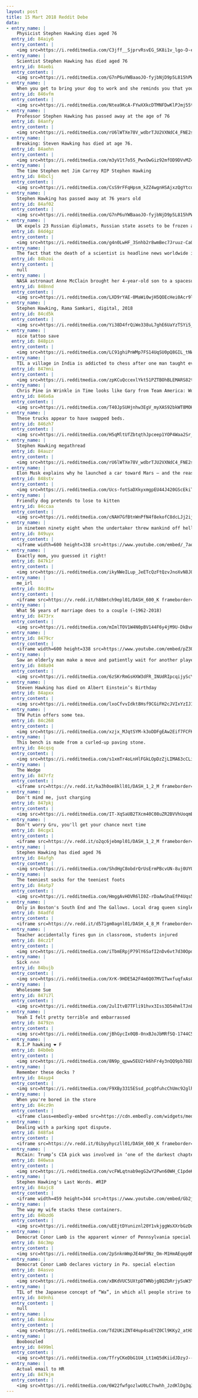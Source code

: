 ```yaml
---
layout: post
title: 15 Mart 2018 Reddit Debe
data:
- entry_name: |
    Physicist Stephen Hawking dies aged 76
  entry_id: 84aiy6
  entry_content: |
    <img src=https://i.redditmedia.com/C3jff__SjprvRsvEG_SK8i1v_lgo-D-ehYJYwZkUJPg.jpg?fm=jpg&s=3dc1333fde971547110cfd4f0f07b56d frameborder=0>
- entry_name: |
    Scientist Stephen Hawking has died aged 76
  entry_id: 84aebi
  entry_content: |
    <img src=https://i.redditmedia.com/G7nP6uYWBaaoJO-fyjbNjD9p5L815hPWgOEp55sK0Ec.jpg?fm=jpg&s=ccf7b0777ccb155e1032877476e8f735 frameborder=0>
- entry_name: |
    When you get to bring your dog to work and she reminds you that you’re her favorite person.
  entry_id: 846vfm
  entry_content: |
    <img src=https://i.redditmedia.com/Ntea9KcA-FYwXXkcDTMNFDwKlPJmj55tNj6E4V0Fkd0.jpg?fm=jpg&s=439421a40d7c41865be5554a9a8a2665 frameborder=0>
- entry_name: |
    Professor Stephen Hawking has passed away at the age of 76
  entry_id: 84anfy
  entry_content: |
    <img src=https://i.redditmedia.com/rU6lWTXe78V_wdbrTJU2VXNdC4_FNE2shZU3K6Pq_M0.jpg?fm=jpg&s=f6c1cdfda682e76947eedb0226356c39 frameborder=0>
- entry_name: |
    Breaking: Steven Hawking has died at age 76.
  entry_id: 84aehn
  entry_content: |
    <img src=https://i.redditmedia.com/m3yV1t7o5S_PwxOwGiz92mfOD9DVvMZ42h_gqspZHCY.jpg?fm=jpg&s=22567cd6f0626be3da30d89e329b12ce frameborder=0>
- entry_name: |
    The time Stephen met Jim Carrey RIP Stephen Hawking
  entry_id: 84bclj
  entry_content: |
    <img src=https://i.redditmedia.com/CsS9rFFqHpsm_kZZ4wgnHSAjxzQgYtcq0dXbD2Uta00.jpg?fm=jpg&s=6423a101baaec46fd48c35eb1d62a231 frameborder=0>
- entry_name: |
    Stephen Hawking has passed away at 76 years old
  entry_id: 84af02
  entry_content: |
    <img src=https://i.redditmedia.com/G7nP6uYWBaaoJO-fyjbNjD9p5L815hPWgOEp55sK0Ec.jpg?fm=jpg&s=ccf7b0777ccb155e1032877476e8f735 frameborder=0>
- entry_name: |
    UK expels 23 Russian diplomats, Russian state assets to be frozen as well. More sanctions being announced at 19.00 tonight
  entry_id: 84d4gz
  entry_content: |
    <img src=https://i.redditmedia.com/g4n0LwHF_3Snhb2r8wmBec7Jruuz-CaQo2Q2yluiVO4.jpg?fm=jpg&s=a693862b4ebd5952cb8f7075b2f15e83 frameborder=0>
- entry_name: |
    The fact that the death of a scientist is headline news worldwide is in some ways the most fitting tribute Stephen Hawking could possibly have.
  entry_id: 84bzoi
  entry_content: |
    null
- entry_name: |
    NASA astronaut Anne McClain brought her 4-year-old son to a spacesuit photo shoot.
  entry_id: 848nnd
  entry_content: |
    <img src=https://i.redditmedia.com/LXD9rYAE-0MaWi0wjH5QOEcHei0Acr9lekr_0fiGX1o.jpg?fm=jpg&s=7a044ab1cf75e3c00c90aa47ad7a1edf frameborder=0>
- entry_name: |
    Stephen Hawking, Rama Samkari, digital, 2018
  entry_id: 84cd5k
  entry_content: |
    <img src=https://i.redditmedia.com/Yi38D4frQiWe338uL7ghE6UaYzTSYi5_LKUeckAcisY.jpg?fm=jpg&s=4d01e61a79edaf0c04d7ad680391e800 frameborder=0>
- entry_name: |
    nice tattoo save
  entry_id: 848pin
  entry_content: |
    <img src=https://i.redditmedia.com/LC91ghiPnWMp7FS14UqSU0pQ8GIL_tNW97TC4KF8zHw.jpg?fm=jpg&s=2902e866f5282141443d90db80ce7897 frameborder=0>
- entry_name: |
    TIL a village in India is addicted to chess after one man taught everyone how to play 50 years ago to stop excessive alcohol use and gambling which has now all declined to almost nothing
  entry_id: 847mni
  entry_content: |
    <img src=https://i.redditmedia.com/zpKCuQccexlYkt51PZTBOhBLEMARS82tTw3d9gpAiJY.jpg?fm=jpg&s=7473fbb0ae2fa1e5c883769124aea254 frameborder=0>
- entry_name: |
    Chris Pine in Wrinkle in Time looks like Gary from Team America: World Police.
  entry_id: 846x6a
  entry_content: |
    <img src=https://i.redditmedia.com/T40JpSUHjnhw3EgV_myXAS92bkWT8MOHMpYuRxEuWAs.jpg?fm=jpg&s=ba4b0aaf1530cd221e48eede4fbfc100 frameborder=0>
- entry_name: |
    These trucks appear to have swapped beds.
  entry_id: 846zh7
  entry_content: |
    <img src=https://i.redditmedia.com/H5qMltUfZbtqthJpceep1YOP4Waa2Sr_KePbFWd2YDY.jpg?fm=jpg&s=fd6897e4c0f0da14da05b044ea49f895 frameborder=0>
- entry_name: |
    Stephen Hawking megathread
  entry_id: 84auzr
  entry_content: |
    <img src=https://i.redditmedia.com/rU6lWTXe78V_wdbrTJU2VXNdC4_FNE2shZU3K6Pq_M0.jpg?fm=jpg&s=f6c1cdfda682e76947eedb0226356c39 frameborder=0>
- entry_name: |
    Elon Musk explains why he launched a car toward Mars — and the reasons are much bigger than his ego: “The goal of this was to inspire you, and make you believe again, just as people believed in the Apollo era, that anything is possible.”
  entry_id: 848stv
  entry_content: |
    <img src=https://i.redditmedia.com/Ucs-fotSaDXkyxmgpEU44J420GScEkiTMuIwftB-aXI.jpg?fm=jpg&s=6b0e945d0174b673b435543624de6d6d frameborder=0>
- entry_name: |
    Friendly dog pretends to lose to kitten
  entry_id: 84ccaa
  entry_content: |
    <img src=https://i.redditmedia.com/cNAH7GfBtnWnPfN4f8ekofC8dcLJj2ijKs5lAquDjLQ.gif?fm=jpg&s=23b38fc0d493bc0e16fb9d7d011d3d23 frameborder=0>
- entry_name: |
    in nineteen ninety eight when the undertaker threw mankind off hеll in a cell, and plummeted sixteen feet through an announcer's table set to Africa by Toto
  entry_id: 849uyx
  entry_content: |
    <iframe width=600 height=338 src=https://www.youtube.com/embed/_7aodbyhSJo?feature=oembed&enablejsapi=1&enablejsapi=1&enablejsapi=1 frameborder=0 allow=autoplay; encrypted-media allowfullscreen></iframe>
- entry_name: |
    Exactly mom, you guessed it right!
  entry_id: 847k1r
  entry_content: |
    <img src=https://i.redditmedia.com/ikyNWeILup_JeETcQzFtQzvJnoXvN8JOZid1kiCxWI8.jpg?fm=jpg&s=8e421170996c04a1712ea3610caaedea frameborder=0>
- entry_name: |
    me_irl
  entry_id: 84c8tw
  entry_content: |
    <iframe src=https://v.redd.it/h88mtch9epl01/DASH_600_K frameborder=0></iframe>
- entry_name: |
    What 56 years of marriage does to a couple (~1962-2018)
  entry_id: 8473rx
  entry_content: |
    <img src=https://i.redditmedia.com/mImlTOV1W4N0pBV144F6y4jM9U-DkBvAdwJ70XTzLXE.jpg?fm=jpg&s=56512f419193c2ef9e926c0e19e07804 frameborder=0>
- entry_name: |
  entry_id: 8479cr
  entry_content: |
    <iframe width=600 height=338 src=https://www.youtube.com/embed/pZ301QEoo9Y?feature=oembed&enablejsapi=1&enablejsapi=1&enablejsapi=1 frameborder=0 allow=autoplay; encrypted-media allowfullscreen></iframe>
- entry_name: |
    Saw an elderly man make a move and patiently wait for another player. An unlikely partner appeared and warmed my heart.
  entry_id: 848a94
  entry_content: |
    <img src=https://i.redditmedia.com/6zSKrRmGsHXW3dFR_INUdRIpcqijyScY8HfZIqIX_bk.jpg?fm=jpg&s=aa483f6cc5fdd9ba0c32cd2918085d1c frameborder=0>
- entry_name: |
    Steven Hawking has died on Albert Einstein’s Birthday
  entry_id: 84apxx
  entry_content: |
    <img src=https://i.redditmedia.com/lxoCfvvIdkt8Hsf9CGiFH2cJVIxYzIJ17Vq3OSIL770.jpg?fm=jpg&s=293768e08d1c9f8928bb451149908044 frameborder=0>
- entry_name: |
    TFW Putin offers some tea.
  entry_id: 84c268
  entry_content: |
    <img src=https://i.redditmedia.com/xzjx_MJqtSYM-k3oDDFgEAw2Eif7FCFKr8uxa2s--Hs.jpg?fm=jpg&s=4132627b1c0311a42c9fd3739e8d8ea0 frameborder=0>
- entry_name: |
    This bench is made from a curled-up paving stone.
  entry_id: 84cqsq
  entry_content: |
    <img src=https://i.redditmedia.com/s1xmTr4oLnHlFGkLOpDzZjLIMA63cCLiACXCSOkTx0U.jpg?fm=jpg&s=f427513f62c962992f5b104ab1ba3274 frameborder=0>
- entry_name: |
    The Wedge
  entry_id: 847rfz
  entry_content: |
    <iframe src=https://v.redd.it/ka3h0oe8kll01/DASH_1_2_M frameborder=0></iframe>
- entry_name: |
    Don't mind me, just charging
  entry_id: 847pkj
  entry_content: |
    <img src=https://i.redditmedia.com/IT-XqSaUB2TXcm40C08uZR2BVVhUoqmBXgthBXNAJU4.jpg?fm=jpg&s=31937b9e804b88f9c632c8510a261550 frameborder=0>
- entry_name: |
    Don't worry Gru, you'll get your chance next time
  entry_id: 84cgx1
  entry_content: |
    <iframe src=https://v.redd.it/o2qc6jebmpl01/DASH_1_2_M frameborder=0></iframe>
- entry_name: |
    Stephen Hawking has died aged 76
  entry_id: 84afgh
  entry_content: |
    <img src=https://i.redditmedia.com/ShdHgC8obdrQrUsErmPBcvUN-8uj0UYO1Pkh0-igZoU.jpg?fm=jpg&s=476d7582147c67355e39f135ad79c334 frameborder=0>
- entry_name: |
    The teeniest socks for the teeniest foots
  entry_id: 84atp7
  entry_content: |
    <img src=https://i.redditmedia.com/HmggAvHOVR6lI0Z-rDaAwShaEfP4Uqs5nAMsS_tOItg.jpg?fm=jpg&s=affd687acea5e155a16dbb74943f38c3 frameborder=0>
- entry_name: |
    Only in Boston's South End and The Gallows. Local drag queen single-handedly pushed out a stuck police wagon.
  entry_id: 84adfd
  entry_content: |
    <iframe src=https://v.redd.it/d571gm0agnl01/DASH_4_8_M frameborder=0></iframe>
- entry_name: |
    Teacher accidentally fires gun in classroom, students injured
  entry_id: 84cz1f
  entry_content: |
    <img src=https://i.redditmedia.com/iTbmERpjP79lY6SafI2nDv6vt7d30OpdYwKFCypYf9o.jpg?fm=jpg&s=d4c75e72511c2ec4f8732771dec25844 frameborder=0>
- entry_name: |
    Sick 🔥🔥🔥
  entry_id: 84bujb
  entry_content: |
    <img src=https://i.redditmedia.com/XrK-9HDE5A2F4m6Q07MVITwxfuqfxAsCV6vK_df5ShQ.jpg?fm=jpg&s=829adafe6f1f9f639a747bf39472a08d frameborder=0>
- entry_name: |
    Wholesome Sue
  entry_id: 847i7l
  entry_content: |
    <img src=https://i.redditmedia.com/2ulItvB7TFli91hvx3Iss3D54hmlTJnL_m0vr2EOqZE.png?fm=jpg&s=60bd7dfcae3c2f21268b2f45b941175e frameborder=0>
- entry_name: |
    Yeah I felt pretty terrible and embarrassed
  entry_id: 8479zn
  entry_content: |
    <img src=https://i.redditmedia.com/jBhGycIx0QB-0nxBJoJbMRfSQ-1744C5T_gRpfX4fwQ.png?fm=jpg&s=abfcc1d336a4033dbcefc12ff4cb1027 frameborder=0>
- entry_name: |
    R.I.P hawking ❤ F
  entry_id: 84b0eb
  entry_content: |
    <img src=https://i.redditmedia.com/8N9p_qpww5EU2rk6hFr4y3nQQ9pb78E0Q8PDa59iyX4.jpg?fm=jpg&s=572dc966e3ca71d3da7591b2a460f39b frameborder=0>
- entry_name: |
    Remember these decks ?
  entry_id: 84ayp4
  entry_content: |
    <img src=https://i.redditmedia.com/F9XBy3315ESsd_pcqOfuhcChUmc92glhSEDIa442rxI.jpg?fm=jpg&s=734b9aca2ea6d160d6edf3eedef71d9f frameborder=0>
- entry_name: |
    When you're bored in the store
  entry_id: 84cz9n
  entry_content: |
    <iframe class=embedly-embed src=https://cdn.embedly.com/widgets/media.html?src=https%3A%2F%2Fgfycat.com%2Fifr%2FLegalSlimyBandicoot&url=https%3A%2F%2Fgfycat.com%2FLegalSlimyBandicoot&image=https%3A%2F%2Fthumbs.gfycat.com%2FLegalSlimyBandicoot-size_restricted.gif&key=522baf40bd3911e08d854040d3dc5c07&type=text%2Fhtml&schema=gfycat width=600 height=338 scrolling=no frameborder=0 allowfullscreen></iframe>
- entry_name: |
    Dealing with a parking spot dispute.
  entry_id: 848fa4
  entry_content: |
    <iframe src=https://v.redd.it/0ibyyhyczll01/DASH_600_K frameborder=0></iframe>
- entry_name: |
    McCain: Trump’s CIA pick was involved in ‘one of the darkest chapters in American history’
  entry_id: 846wsa
  entry_content: |
    <img src=https://i.redditmedia.com/vcFWLqtnab9egG2wY2Pwn60WH_C1pdeK6ml-Lp8sEhk.jpg?fm=jpg&s=d28f1a7fed82b041c1a67a9f673b6a05 frameborder=0>
- entry_name: |
    Stephen Hawking's Last Words. #RIP
  entry_id: 84ajc8
  entry_content: |
    <iframe width=459 height=344 src=https://www.youtube.com/embed/Gb2jGy76v0Y?feature=oembed&enablejsapi=1&enablejsapi=1&enablejsapi=1 frameborder=0 allow=autoplay; encrypted-media allowfullscreen></iframe>
- entry_name: |
    The way my wife stacks these containers.
  entry_id: 84bzd6
  entry_content: |
    <img src=https://i.redditmedia.com/uEEjtDYuniznl20Y1vkjggWsXXrbGzDo79Rv81RL6lw.jpg?fm=jpg&s=acc071fda046a6d123d3a358d8a6e5ca frameborder=0>
- entry_name: |
    Democrat Conor Lamb is the apparent winner of Pennsylvania special election in Trump country
  entry_id: 84c3mp
  entry_content: |
    <img src=https://i.redditmedia.com/2pSnknWmpJE4mF9Nz_Om-M1HmAEqep0N35iyuESDP1c.jpg?fm=jpg&s=282f5c040761fa2e901164d169bcad31 frameborder=0>
- entry_name: |
    Democrat Conor Lamb declares victory in Pa. special election
  entry_id: 84asvo
  entry_content: |
    <img src=https://i.redditmedia.com/xBKdVUC5UXtpDTWNbjgBQZbRrjySuW3Y_u5eautxT5w.jpg?fm=jpg&s=5918677abdad053fc50a6fc4aa7cba9b frameborder=0>
- entry_name: |
    TIL of the Japanese concept of “Wa”, in which all people strive to put the betterment of the overall society above that of the individual. It is considered an integral part of Japanese society.
  entry_id: 849nhi
  entry_content: |
    null
- entry_name: |
  entry_id: 84akxw
  entry_content: |
    <img src=https://i.redditmedia.com/Td2UKiZNT4Hup4saEYZ0Cl9KKy2_atHXj-QD7icJhkw.jpg?fm=jpg&s=01ad02160148fbc359a52db7f422d993 frameborder=0>
- entry_name: |
    Booboozled
  entry_id: 8499ml
  entry_content: |
    <img src=https://i.redditmedia.com/TfryCKeDbG1U4_Lt1mQ5dKiidJDzyJ--ytW5L_MlhZI.png?fm=jpg&s=4cfe7958c94323555b5e051f338b1f73 frameborder=0>
- entry_name: |
    Actual email to HR
  entry_id: 847kjm
  entry_content: |
    <img src=https://i.redditmedia.com/6W22fwfgozlwU0LC7nwhh_JzdKlDg3qJHOYJKSqSjBM.jpg?fm=jpg&s=9d2ce4376771bba687e2e3c521f0d3e2 frameborder=0>
---
```

